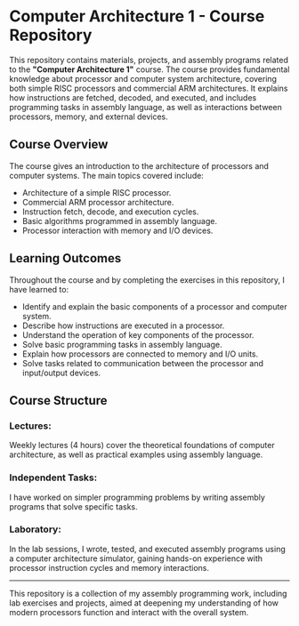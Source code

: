 # Computer Architecture 1 - Course Repository

This repository contains materials, projects, and assembly programs related to the **"Computer Architecture 1"** course. The course provides fundamental knowledge about processor and computer system architecture, covering both simple RISC processors and commercial ARM architectures. It explains how instructions are fetched, decoded, and executed, and includes programming tasks in assembly language, as well as interactions between processors, memory, and external devices.

## Course Overview

The course gives an introduction to the architecture of processors and computer systems. The main topics covered include:
- Architecture of a simple RISC processor.
- Commercial ARM processor architecture.
- Instruction fetch, decode, and execution cycles.
- Basic algorithms programmed in assembly language.
- Processor interaction with memory and I/O devices.

## Learning Outcomes

Throughout the course and by completing the exercises in this repository, I have learned to:
- Identify and explain the basic components of a processor and computer system.
- Describe how instructions are executed in a processor.
- Understand the operation of key components of the processor.
- Solve basic programming tasks in assembly language.
- Explain how processors are connected to memory and I/O units.
- Solve tasks related to communication between the processor and input/output devices.

## Course Structure

### Lectures:
Weekly lectures (4 hours) cover the theoretical foundations of computer architecture, as well as practical examples using assembly language.

### Independent Tasks:
I have worked on simpler programming problems by writing assembly programs that solve specific tasks.

### Laboratory:
In the lab sessions, I wrote, tested, and executed assembly programs using a computer architecture simulator, gaining hands-on experience with processor instruction cycles and memory interactions.

---

This repository is a collection of my assembly programming work, including lab exercises and projects, aimed at deepening my understanding of how modern processors function and interact with the overall system.

